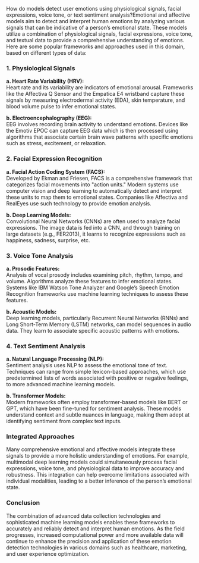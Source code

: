 How do models detect user emotions using physiological signals, facial expressions, voice tone, or text sentiment analysis?Emotional and affective models aim to detect and interpret human emotions by analyzing various signals that can be indicative of a person’s emotional state. These models utilize a combination of physiological signals, facial expressions, voice tone, and textual data to provide a comprehensive understanding of emotions. Here are some popular frameworks and approaches used in this domain, based on different types of data:

### 1. Physiological Signals

**a. Heart Rate Variability (HRV):**  
Heart rate and its variability are indicators of emotional arousal. Frameworks like the Affectiva Q Sensor and the Empatica E4 wristband capture these signals by measuring electrodermal activity (EDA), skin temperature, and blood volume pulse to infer emotional states.

**b. Electroencephalography (EEG):**  
EEG involves recording brain activity to understand emotions. Devices like the Emotiv EPOC can capture EEG data which is then processed using algorithms that associate certain brain wave patterns with specific emotions such as stress, excitement, or relaxation.

### 2. Facial Expression Recognition

**a. Facial Action Coding System (FACS):**  
Developed by Ekman and Friesen, FACS is a comprehensive framework that categorizes facial movements into "action units." Modern systems use computer vision and deep learning to automatically detect and interpret these units to map them to emotional states. Companies like Affectiva and RealEyes use such technology to provide emotion analysis.

**b. Deep Learning Models:**  
Convolutional Neural Networks (CNNs) are often used to analyze facial expressions. The image data is fed into a CNN, and through training on large datasets (e.g., FER2013), it learns to recognize expressions such as happiness, sadness, surprise, etc.

### 3. Voice Tone Analysis

**a. Prosodic Features:**  
Analysis of vocal prosody includes examining pitch, rhythm, tempo, and volume. Algorithms analyze these features to infer emotional states. Systems like IBM Watson Tone Analyzer and Google’s Speech Emotion Recognition frameworks use machine learning techniques to assess these features.

**b. Acoustic Models:**  
Deep learning models, particularly Recurrent Neural Networks (RNNs) and Long Short-Term Memory (LSTM) networks, can model sequences in audio data. They learn to associate specific acoustic patterns with emotions.

### 4. Text Sentiment Analysis

**a. Natural Language Processing (NLP):**  
Sentiment analysis uses NLP to assess the emotional tone of text. Techniques can range from simple lexicon-based approaches, which use predetermined lists of words associated with positive or negative feelings, to more advanced machine learning models.

**b. Transformer Models:**  
Modern frameworks often employ transformer-based models like BERT or GPT, which have been fine-tuned for sentiment analysis. These models understand context and subtle nuances in language, making them adept at identifying sentiment from complex text inputs.

### Integrated Approaches

Many comprehensive emotional and affective models integrate these signals to provide a more holistic understanding of emotions. For example, multimodal deep learning models could simultaneously process facial expressions, voice tone, and physiological data to improve accuracy and robustness. This integration can help overcome limitations associated with individual modalities, leading to a better inference of the person’s emotional state.

### Conclusion

The combination of advanced data collection technologies and sophisticated machine learning models enables these frameworks to accurately and reliably detect and interpret human emotions. As the field progresses, increased computational power and more available data will continue to enhance the precision and application of these emotion detection technologies in various domains such as healthcare, marketing, and user experience optimization.